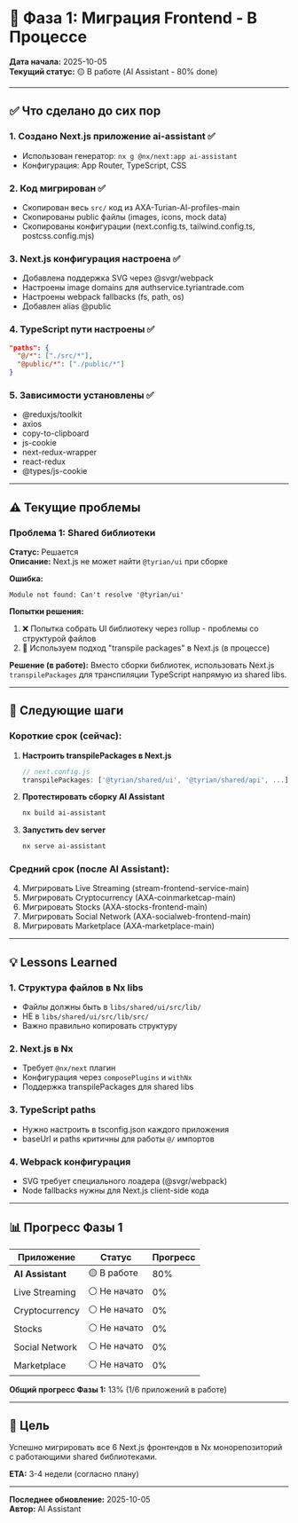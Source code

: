 # 🚀 Фаза 1: Миграция Frontend - В Процессе

**Дата начала:** 2025-10-05  
**Текущий статус:** 🟡 В работе (AI Assistant - 80% done)

---

## ✅ Что сделано до сих пор

### 1. Создано Next.js приложение ai-assistant ✅
- Использован генератор: `nx g @nx/next:app ai-assistant`
- Конфигурация: App Router, TypeScript, CSS

### 2. Код мигрирован ✅
- Скопирован весь `src/` код из AXA-Turian-AI-profiles-main
- Скопированы public файлы (images, icons, mock data)
- Скопированы конфигурации (next.config.ts, tailwind.config.ts, postcss.config.mjs)

### 3. Next.js конфигурация настроена ✅
- Добавлена поддержка SVG через @svgr/webpack
- Настроены image domains для authservice.tyriantrade.com
- Настроены webpack fallbacks (fs, path, os)
- Добавлен alias @public

### 4. TypeScript пути настроены ✅  
```json
"paths": {
  "@/*": ["./src/*"],
  "@public/*": ["./public/*"]
}
```

### 5. Зависимости установлены ✅
- @reduxjs/toolkit
- axios
- copy-to-clipboard
- js-cookie
- next-redux-wrapper
- react-redux
- @types/js-cookie

---

## ⚠️ Текущие проблемы

### Проблема 1: Shared библиотеки
**Статус:** Решается  
**Описание:** Next.js не может найти `@tyrian/ui` при сборке

**Ошибка:**
```
Module not found: Can't resolve '@tyrian/ui'
```

**Попытки решения:**
1. ❌ Попытка собрать UI библиотеку через rollup - проблемы со структурой файлов
2. 🔄 Используем подход "transpile packages" в Next.js (в процессе)

**Решение (в работе):**
Вместо сборки библиотек, использовать Next.js `transpilePackages` для транспиляции TypeScript напрямую из shared libs.

---

## 📝 Следующие шаги

### Короткие срок (сейчас):
1. **Настроить transpilePackages в Next.js**
   ```javascript
   // next.config.js
   transpilePackages: ['@tyrian/shared/ui', '@tyrian/shared/api', ...]
   ```

2. **Протестировать сборку AI Assistant**
   ```bash
   nx build ai-assistant
   ```

3. **Запустить dev server**
   ```bash
   nx serve ai-assistant
   ```

### Средний срок (после AI Assistant):
4. Мигрировать Live Streaming (stream-frontend-service-main)
5. Мигрировать Cryptocurrency (AXA-coinmarketcap-main)
6. Мигрировать Stocks (AXA-stocks-frontend-main)
7. Мигрировать Social Network (AXA-socialweb-frontend-main)
8. Мигрировать Marketplace (AXA-marketplace-main)

---

## 💡 Lessons Learned

### 1. Структура файлов в Nx libs
- Файлы должны быть в `libs/shared/ui/src/lib/`
- НЕ в `libs/shared/ui/src/lib/src/`
- Важно правильно копировать структуру

### 2. Next.js в Nx
- Требует `@nx/next` плагин
- Конфигурация через `composePlugins` и `withNx`
- Поддержка transpilePackages для shared libs

### 3. TypeScript paths
- Нужно настроить в tsconfig.json каждого приложения
- baseUrl и paths критичны для работы `@/` импортов

### 4. Webpack конфигурация
- SVG требует специального лоадера (@svgr/webpack)
- Node fallbacks нужны для Next.js client-side кода

---

## 📊 Прогресс Фазы 1

| Приложение | Статус | Прогресс |
|------------|--------|----------|
| **AI Assistant** | 🟡 В работе | 80% |
| Live Streaming | ⚪ Не начато | 0% |
| Cryptocurrency | ⚪ Не начато | 0% |
| Stocks | ⚪ Не начато | 0% |
| Social Network | ⚪ Не начато | 0% |
| Marketplace | ⚪ Не начато | 0% |

**Общий прогресс Фазы 1:** 13% (1/6 приложений в работе)

---

## 🎯 Цель

Успешно мигрировать все 6 Next.js фронтендов в Nx монорепозиторий с работающими shared библиотеками.

**ETA:** 3-4 недели (согласно плану)

---

**Последнее обновление:** 2025-10-05  
**Автор:** AI Assistant

